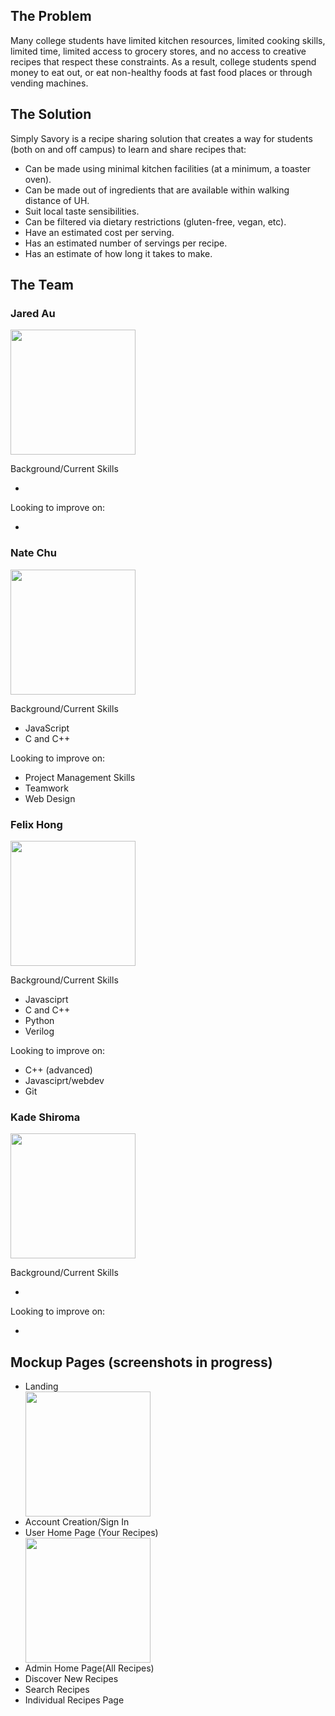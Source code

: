 ## The Problem 

Many college students have limited kitchen resources, limited cooking skills, limited time, limited access to grocery stores, and no access to creative recipes that respect these constraints. As a result, college students spend money to eat out, or eat non-healthy foods at fast food places or through vending machines.

## The Solution

Simply Savory is a recipe sharing solution that creates a way for students (both on and off campus) to learn and share recipes that:
<ul>
 <li>Can be made using minimal kitchen facilities (at a minimum, a toaster oven). </li>
 <li>Can be made out of ingredients that are available within walking distance of UH. </li>
 <li>Suit local taste sensibilities. </li>
 <li>Can be filtered via dietary restrictions (gluten-free, vegan, etc). </li>
 <li>Have an estimated cost per serving. </li>
 <li>Has an estimated number of servings per recipe. </li>
 <li>Has an estimate of how long it takes to make. </li>
 </ul>

## The Team
### Jared Au 
<img width="200" height="200" src="../images/jared.jpg">

Background/Current Skills
<ul>
 <li> </li>
</ul>
Looking to improve on:
<ul>
 <li> </li>
</ul>

### Nate Chu 
<img width="200" height="200" src="../images/nate_chu_profile.jpg">

Background/Current Skills
<ul>
 <li>JavaScript</li>
 <li>C and C++</li>
</ul>
Looking to improve on:
<ul>
 <li>Project Management Skills</li>
 <li>Teamwork</li>
 <li>Web Design</li>
</ul>

### Felix Hong 
<img width="200" height="200" src="../images/FelixHong_ProfilePic.jpg">

Background/Current Skills
<ul>
 <li>Javasciprt</li>
 <li>C and C++</li>
 <li>Python</li>
 <li>Verilog</li>
</ul>
Looking to improve on:
<ul>
 <li>C++ (advanced)</li>
 <li>Javasciprt/webdev</li>
 <li>Git</li>
</ul>

### Kade Shiroma 
<img width="200" height="200" src="../images/Kade-Shiroma.jpg">

Background/Current Skills
<ul>
 <li> </li>
</ul>
Looking to improve on:
<ul>
 <li> </li>
</ul>


## Mockup Pages (screenshots in progress)
<ul> 
 <li>Landing</li>
 <img width="200" height="200" src="../images/Landing-mockpage.jpeg">
 <li>Account Creation/Sign In </li>
 <li>User Home Page (Your Recipes)</li>
 <img width="200" height="200" src="../images/my-recipes-mockpage.jpeg">
 <li>Admin Home Page(All Recipes) </li>
 <li>Discover New Recipes </li>
 <li>Search Recipes </li>
 <li>Individual Recipes Page </li>
</ul>
